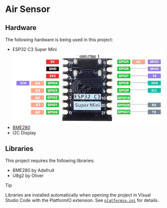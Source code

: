 # Air Sensor

## Hardware

The following hardware is being used in this project:

- ESP32 C3 Super Mini
    ![Pinout](docs/image.png)
- [BME280](https://github.com/boschsensortec/BME280_SensorAPI)
- I2C Display

## Libraries

This project requires the following libraries:

- BME280 by Adafruit
- U8g2 by Oliver

> [!TIP]
> Libraries are installed automatically when opening the project in Visual Studio Code with the PlatformIO extension. See [`platformio.ini`](platformio.ini) for details.

